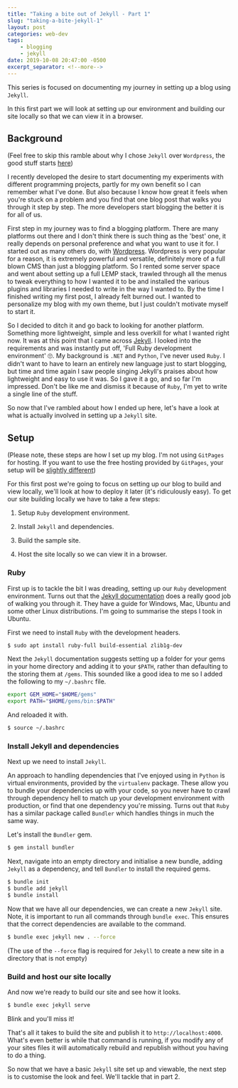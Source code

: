 ```yaml
---
title: "Taking a bite out of Jekyll - Part 1"
slug: "taking-a-bite-jekyll-1"
layout: post
categories: web-dev
tags: 
    - blogging
    - jekyll
date: 2019-10-08 20:47:00 -0500
excerpt_separator: <!--more-->
---
```


This series is focused on documenting my journey in setting up a blog using `Jekyll`. 

In this first part we will look at setting up our environment and building our site locally so that we can view it in a browser.

<!--more-->

## Background

(Feel free to skip this ramble about why I chose `Jekyll` over `Wordpress`, the good stuff starts [here](#setup))

I recently developed the desire to start documenting my experiments with different programming projects, partly for my own benefit so I can remember what I've done. But also because I know how great it feels when you're stuck on a problem and you find that one blog post that walks you through it step by step. The more developers start blogging the better it is for all of us.

First step in my journey was to find a blogging platform. There are many platforms out there and I don't think there is such thing as the 'best' one, it really depends on personal preference and what you want to use it for. I started out as many others do, with [Wordpress](https://wordpress.com/). Wordpress is very popular for a reason, it is extremely powerful and versatile, definitely more of a full blown CMS than just a blogging platform. So I rented some server space and went about setting up a full LEMP stack, trawled through all the menus to tweak everything to how I wanted it to be and installed the various plugins and libraries I needed to write in the way I wanted to. By the time I finished writing my first post, I already felt burned out. I wanted to personalize my blog with my own theme, but I just couldn't motivate myself to start it.

So I decided to ditch it and go back to looking for another platform. Something more lightweight, simple and less overkill for what I wanted right now. It was at this point that I came across [Jekyll](https://jekyllrb.com/). I looked into the requirements and was instantly put off, 'Full Ruby development environment' :roll_eyes:. My background is `.NET` and `Python`, I've never used `Ruby`. I didn't want to have to learn an entirely new language just to start blogging, but time and time again I saw people singing Jekyll's praises about how lightweight and easy to use it was. So I gave it a go, and so far I'm impressed. Don't be like me and dismiss it because of `Ruby`, I'm yet to write a single line of the stuff.

So now that I've rambled about how I ended up here, let's have a look at what is actually involved in setting up a `Jekyll` site.

## <a name='setup'></a> Setup

(Please note, these steps are how I set up my blog. I'm not using `GitPages` for hosting. If you want to use the free hosting provided by `GitPages`, your setup will be [slightly different](https://jekyllrb.com/docs/github-pages/))

For this first post we're going to focus on setting up our blog to build and view locally, we'll look at how to deploy it later (it's ridiculously easy). To get our site building locally we have to take a few steps:

1. Setup `Ruby` development environment.

2. Install `Jekyll` and dependencies.

3. Build the sample site.

4. Host the site locally so we can view it in a browser.

### Ruby

First up is to tackle the bit I was dreading, setting up our `Ruby` development environment. Turns out that the [Jekyll documentation](https://jekyllrb.com/docs/installation/) does a really good job of walking you through it. They have a guide for Windows, Mac, Ubuntu and some other Linux distributions. I'm going to summarise the steps I took in Ubuntu.

First we need to install `Ruby` with the development headers.

```bash
$ sudo apt install ruby-full build-essential zlib1g-dev
```

Next the `Jekyll` documentation suggests setting up a folder for your gems in your home directory and adding it to your `$PATH`, rather than defaulting to the storing them at `/gems`. This sounded like a good idea to me so I added the following to my `~/.bashrc` file.

```sh
export GEM_HOME="$HOME/gems"
export PATH="$HOME/gems/bin:$PATH"
```

And reloaded it with.

```sh
$ source ~/.bashrc
```

### Install Jekyll and dependencies

Next up we need to install `Jekyll`. 

An approach to handling dependencies that I've enjoyed using in `Python` is virtual environments, provided by the `virtualenv` package. These allow you to bundle your dependencies up with your code, so you never have to crawl through dependency hell to match up your development environment with production, or find that one dependency you're missing. Turns out that `Ruby` has a similar package called `Bundler` which handles things in much the same way.

Let's install the `Bundler` gem.

```sh
$ gem install bundler
```

Next, navigate into an empty directory and initialise a new bundle, adding `Jekyll` as a dependency, and tell `Bundler` to install the required gems.

```sh
$ bundle init
$ bundle add jekyll
$ bundle install
```

Now that we have all our dependencies, we can create a new `Jekyll` site. Note, it is important to run all commands through `bundle exec`. This ensures that the correct dependencies are available to the command.

```sh
$ bundle exec jekyll new . --force
```

(The use of the `--force` flag is required for `Jekyll` to create a new site in a directory that is not empty)

### Build and host our site locally

And now we're ready to build our site and see how it looks.

```sh
$ bundle exec jekyll serve
```

Blink and you'll miss it!

That's all it takes to build the site and publish it to `http://localhost:4000`. What's even better is while that command is running, if you modify any of your sites files it will automatically rebuild and republish without you having to do a thing.

So now that we have a basic `Jekyll` site set up and viewable, the next step is to customise the look and feel. We'll tackle that in part 2.

